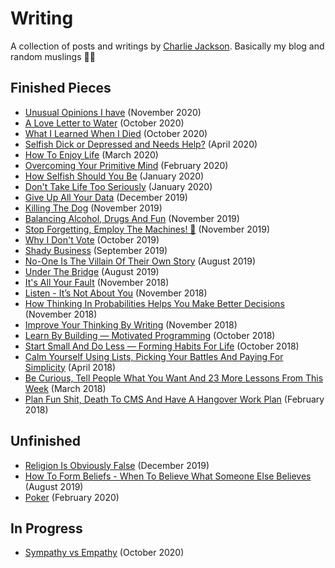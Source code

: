 # Writing

A collection of posts and writings by [Charlie Jackson](https://charliejackson.com). Basically my blog and random muslings 📖🙃

## Finished Pieces

- [Unusual Opinions I have](writing/unusual-opinons.md) (November 2020)
- [A Love Letter to Water](./writing/water.md) (October 2020)
- [What I Learned When I Died](writing/dying.md) (October 2020)
- [Selfish Dick or Depressed and Needs Help?](writing/selfish-or-depressed.md) (April 2020)
- [How To Enjoy Life](writing/enjoy-life.md) (March 2020)
- [Overcoming Your Primitive Mind](./writing/primitive-mind.md) (February 2020)
- [How Selfish Should You Be](./writing/selfish.md) (January 2020)
- [Don't Take Life Too Seriously](./writing/serious.md) (January 2020)
- [Give Up All Your Data](./writing/privacy.md) (December 2019)
- [Killing The Dog](./writing/kill-the-dog.md) (November 2019)
- [Balancing Alcohol, Drugs And Fun](./writing/alcohol-drugs.md) (November 2019)
- [Stop Forgetting, Employ The Machines! 🤖](writing/forgetting.md) (November 2019)
- [Why I Don't Vote](writing/no-voting.md) (October 2019)
- [Shady Business](writing/shady-business.md) (September 2019)
- [No-One Is The Villain Of Their Own Story](writing/no-villains.md) (August 2019)
- [Under The Bridge](writing/under-the-bridge.md) (August 2019)
- [It's All Your Fault](https://medium.com/lessons-by-charlie-jackson/its-all-your-fault-8bf87a9138fa) (November 2018)
- [Listen - It’s Not About You](https://medium.com/lessons-by-charlie-jackson/listen-its-not-about-you-86c93f74df83) (November 2018)
- [How Thinking In Probabilities Helps You Make Better Decisions](https://medium.com/lessons-by-charlie-jackson/how-thinking-in-probabilities-helps-you-make-better-decisions-c82e09bd183a) (November 2018)
- [Improve Your Thinking By Writing](https://medium.com/lessons-by-charlie-jackson/improve-your-thinking-by-writing-7c0e71c8dfe7) (November 2018)
- [Learn By Building — Motivated Programming](https://medium.com/lessons-by-charlie-jackson/learn-by-building-motivated-programming-378c1a635e7c) (October 2018)
- [Start Small And Do Less — Forming Habits For Life](https://medium.com/lessons-by-charlie-jackson/start-small-and-do-less-forming-habits-for-life-679948eb08e7) (October 2018)
- [Calm Yourself Using Lists, Picking Your Battles And Paying For Simplicity](https://medium.com/lessons-by-charlie-jackson/calm-yourself-using-lists-picking-your-battles-and-paying-for-simplicity-36488e87a9ee) (April 2018)
- [Be Curious, Tell People What You Want And 23 More Lessons From This Week](https://medium.com/lessons-by-charlie-jackson/be-curious-tell-people-what-you-want-and-23-more-lessons-from-this-week-cff6967706b7) (March 2018)
- [Plan Fun Shit, Death To CMS And Have A Hangover Work Plan](https://medium.com/lessons-by-charlie-jackson/plan-fun-shit-death-to-cms-and-have-a-hangover-work-plan-c5f747650bf3) (February 2018)

## Unfinished

- [Religion Is Obviously False](./writing/religion.md) (December 2019)
- [How To Form Beliefs - When To Believe What Someone Else Believes](writing/forming-beliefs.md) (August 2019)
- [Poker](./writing/poker.md) (February 2020)

## In Progress

- [Sympathy vs Empathy](./writing/sympathy.md) (October 2020)
